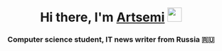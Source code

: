 <h1 align="center">Hi there, I'm <a href="https://daniilshat.ru/" target="_blank">Artsemi</a> 
<img src="https://github.com/blackcater/blackcater/raw/main/images/Hi.gif" height="32"/></h1>
<h3 align="center">Computer science student, IT news writer from Russia 🇷🇺</h3>
